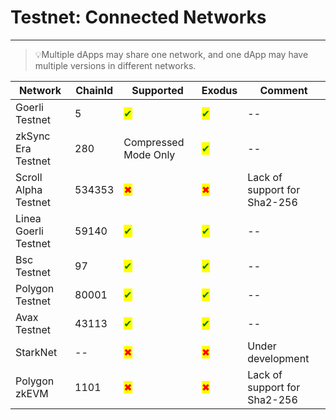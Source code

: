 # Testnet: Connected Networks

***

> 💡Multiple dApps may share one network, and one dApp may have multiple versions in different networks.

| Network              | ChainId | Supported                           | Exodus                              | Comment                      |
| -------------------- | ------- | ----------------------------------- | ----------------------------------- | ---------------------------- |
| Goerli Testnet       | 5       | <mark style="color:green;">✔</mark> | <mark style="color:green;">✔</mark> | --                           |
| zkSync Era Testnet   | 280     | Compressed Mode Only                | <mark style="color:green;">✔</mark> | --                           |
| Scroll Alpha Testnet | 534353  | <mark style="color:red;">✖</mark>   | <mark style="color:red;">✖</mark>   | Lack of support for Sha2-256 |
| Linea Goerli Testnet | 59140   | <mark style="color:green;">✔</mark> | <mark style="color:green;">✔</mark> | --                           |
| Bsc Testnet          | 97      | <mark style="color:green;">✔</mark> | <mark style="color:green;">✔</mark> | --                           |
| Polygon Testnet      | 80001   | <mark style="color:green;">✔</mark> | <mark style="color:green;">✔</mark> | --                           |
| Avax Testnet         | 43113   | <mark style="color:green;">✔</mark> | <mark style="color:green;">✔</mark> | --                           |
| StarkNet             | --      | <mark style="color:red;">✖</mark>   | <mark style="color:red;">✖</mark>   | Under development            |
| Polygon zkEVM        | 1101    | <mark style="color:red;">✖</mark>   | <mark style="color:red;">✖</mark>   | Lack of support for Sha2-256 |
